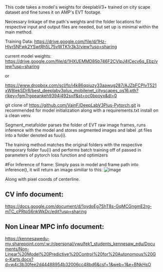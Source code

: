 This code takes a model's weights for deeplabV3+ trained on city scape dataset and fine tunes it on AMP's EVT footage.

Necessary linkage of the path's weights and the folder locations for respective input and output files are needed, but set up is minimal within the main method.

Training Data: 
https://drive.google.com/file/d/1Hz-Hlyr5NFwk2YSwtRh5L75vWTK1r3k3/view?usp=sharing

current model weights: https://drive.google.com/file/d/1HXUEMMD85b746F2CVlpJ4ICecv6q_Ebz/view?usp=sharing

or 

https://www.dropbox.com/scl/fo/i4k86qqiuzy33aawug287/AJZbFCPIvT521xW8lekSDr8/best_deeplabv3plus_mobilenet_cityscapes_os16.pth?rlkey=fgm7rgpeankeh9394j492sxif&st=oc0bpoyx&dl=0

git clone of https://github.com/VainF/DeepLabV3Plus-Pytorch.git is recommended for model initialization along with a requirements.txt install on a clean venv. 

Segment_metafolder parses the folder of EVT raw image frames, runs inference with the model and stores segmented images and label .pt files into a folder denoted as fuu{i}.

The training method matches the original folders with the respective temporary folder fuu{i} and performs batch training off of passed in parameters of pytorch loss function and optimizers

#For Inference of frame:
  Simply pass in model and frame path into inference(), it will return an image similiar to this: ![image](https://github.com/user-attachments/assets/30c19974-16a1-4267-9e3e-4883c6860a2c)

  Along with pixel coords of centerline.

## CV info document:
https://docs.google.com/document/d/1oydoEg7ShT8s-GqMCGngmE2rg-mTC_cPRtpS6nkWkDc/edit?usp=sharing

## Non Linear MPC info document:
https://kennesawedu-my.sharepoint.com/:w:/r/personal/vwulfek1_students_kennesaw_edu/Documents/Non-Linear%20Model%20Predictive%20Control%20for%20Autonomous%20Go-Karts.docx?d=w4c3b30fee2d44488954b32006cc48bd6&csf=1&web=1&e=BNkHsO

